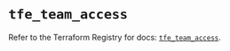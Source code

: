 # `tfe_team_access`

Refer to the Terraform Registry for docs: [`tfe_team_access`](https://registry.terraform.io/providers/hashicorp/tfe/0.60.1/docs/resources/team_access).
